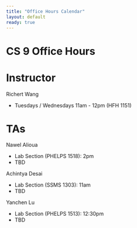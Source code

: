 ```yaml
---
title: "Office Hours Calendar"
layout: default
ready: true
---
```


<h1><strong>CS 9 Office Hours</strong></h1>

# Instructor
Richert Wang

* Tuesdays / Wednesdays 11am - 12pm (HFH 1151)

# TAs

Nawel Alioua
* Lab Section (PHELPS 1518): 2pm
* TBD

Achintya Desai
* Lab Section (SSMS 1303): 11am 
* TBD

Yanchen Lu
* Lab Section (PHELPS 1513): 12:30pm
* TBD
